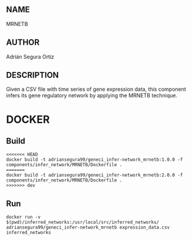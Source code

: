 ## NAME

MRNETB

## AUTHOR

Adrián Segura Ortiz

## DESCRIPTION

Given a CSV file with time series of gene expression data, this component infers its gene regulatory network by applying the MRNETB technique.

# DOCKER

## Build

```
<<<<<<< HEAD
docker build -t adriansegura99/geneci_infer-network_mrnetb:1.0.0 -f components/infer_network/MRNETB/Dockerfile .
=======
docker build -t adriansegura99/geneci_infer-network_mrnetb:2.0.0 -f components/infer_network/MRNETB/Dockerfile .
>>>>>>> dev
```

## Run

```
docker run -v $(pwd)/inferred_networks:/usr/local/src/inferred_networks/ adriansegura99/geneci_infer-network_mrnetb expression_data.csv inferred_networks
```
